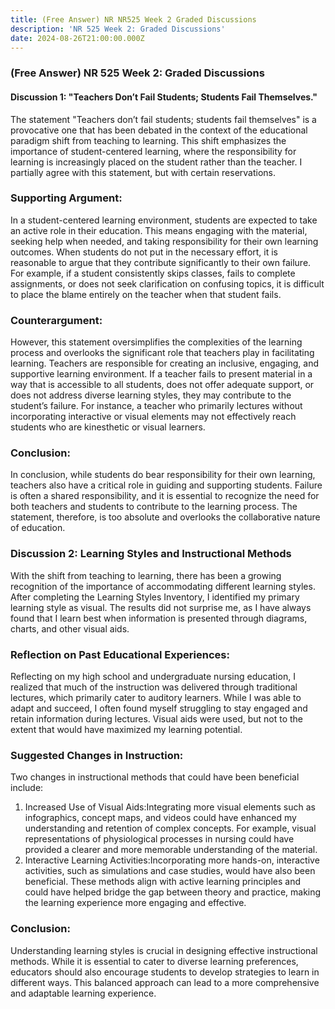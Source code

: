 ```yaml
---
title: (Free Answer) NR NR525 Week 2 Graded Discussions
description: 'NR 525 Week 2: Graded Discussions'
date: 2024-08-26T21:00:00.000Z
---
```


### (Free Answer) NR 525 Week 2: Graded Discussions

#### Discussion 1: "Teachers Don’t Fail Students; Students Fail Themselves."

The statement "Teachers don’t fail students; students fail themselves" is a provocative one that has been debated in the context of the educational paradigm shift from teaching to learning. This shift emphasizes the importance of student-centered learning, where the responsibility for learning is increasingly placed on the student rather than the teacher. I partially agree with this statement, but with certain reservations.

### Supporting Argument:

In a student-centered learning environment, students are expected to take an active role in their education. This means engaging with the material, seeking help when needed, and taking responsibility for their own learning outcomes. When students do not put in the necessary effort, it is reasonable to argue that they contribute significantly to their own failure. For example, if a student consistently skips classes, fails to complete assignments, or does not seek clarification on confusing topics, it is difficult to place the blame entirely on the teacher when that student fails.

### Counterargument:

However, this statement oversimplifies the complexities of the learning process and overlooks the significant role that teachers play in facilitating learning. Teachers are responsible for creating an inclusive, engaging, and supportive learning environment. If a teacher fails to present material in a way that is accessible to all students, does not offer adequate support, or does not address diverse learning styles, they may contribute to the student’s failure. For instance, a teacher who primarily lectures without incorporating interactive or visual elements may not effectively reach students who are kinesthetic or visual learners.

### Conclusion:

In conclusion, while students do bear responsibility for their own learning, teachers also have a critical role in guiding and supporting students. Failure is often a shared responsibility, and it is essential to recognize the need for both teachers and students to contribute to the learning process. The statement, therefore, is too absolute and overlooks the collaborative nature of education.

### Discussion 2: Learning Styles and Instructional Methods

With the shift from teaching to learning, there has been a growing recognition of the importance of accommodating different learning styles. After completing the Learning Styles Inventory, I identified my primary learning style as visual. The results did not surprise me, as I have always found that I learn best when information is presented through diagrams, charts, and other visual aids.

### Reflection on Past Educational Experiences:

Reflecting on my high school and undergraduate nursing education, I realized that much of the instruction was delivered through traditional lectures, which primarily cater to auditory learners. While I was able to adapt and succeed, I often found myself struggling to stay engaged and retain information during lectures. Visual aids were used, but not to the extent that would have maximized my learning potential.

### Suggested Changes in Instruction:

Two changes in instructional methods that could have been beneficial include:

1. Increased Use of Visual Aids:Integrating more visual elements such as infographics, concept maps, and videos could have enhanced my understanding and retention of complex concepts. For example, visual representations of physiological processes in nursing could have provided a clearer and more memorable understanding of the material.
2. Interactive Learning Activities:Incorporating more hands-on, interactive activities, such as simulations and case studies, would have also been beneficial. These methods align with active learning principles and could have helped bridge the gap between theory and practice, making the learning experience more engaging and effective.

### Conclusion:

Understanding learning styles is crucial in designing effective instructional methods. While it is essential to cater to diverse learning preferences, educators should also encourage students to develop strategies to learn in different ways. This balanced approach can lead to a more comprehensive and adaptable learning experience.
